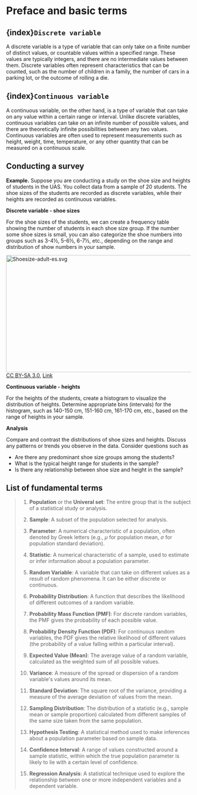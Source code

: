 # Preface and basic terms

## {index}`Discrete variable`
A discrete variable is a type of variable that can only take on a finite number of distinct values, or countable values within a specified range. These values are typically integers, and there are no intermediate values between them. Discrete variables often represent characteristics that can be counted, such as the number of children in a family, the number of cars in a parking lot, or the outcome of rolling a die.

## {index}`Continuous variable`
A continuous variable, on the other hand, is a type of variable that can take on any value within a certain range or interval. Unlike discrete variables, continuous variables can take on an infinite number of possible values, and there are theoretically infinite possibilities between any two values. Continuous variables are often used to represent measurements such as height, weight, time, temperature, or any other quantity that can be measured on a continuous scale.

## Conducting a survey

**Example.** Suppose you are conducting a study on the shoe size and heights of students in the UAS. You collect data from a sample of 20 students. The shoe sizes of the students are recorded as discrete variables, while their heights are recorded as continuous variables.

**Discrete variable - shoe sizes**

For the shoe sizes of the students, we can create a frequency table showing the number of students in each shoe size group. If the number some shoe sizes is small, you can also categorize the shoe numbers into groups such as 3-4½, 5-6½, 6-7½, etc., depending on the range and distribution of show numbers in your sample.

<p><a href="https://commons.wikimedia.org/wiki/File:Shoesize-adult-es.svg#/media/File:Shoesize-adult-es.svg"><img src="https://upload.wikimedia.org/wikipedia/commons/9/9f/Shoesize-adult-es.svg" alt="Shoesize-adult-es.svg" height="319" width="999"></a><a href="https://creativecommons.org/licenses/by-sa/3.0" title="Creative Commons Attribution-Share Alike 3.0">CC BY-SA 3.0</a>, <a href="https://commons.wikimedia.org/w/index.php?curid=11462228">Link</a></p>

**Continuous variable - heights**

For the heights of the students, create a histogram to visualize the distribution of heights. Determine appropriate bins (intervals) for the histogram, such as 140-150 cm, 151-160 cm, 161-170 cm, etc., based on the range of heights in your sample.

**Analysis**

Compare and contrast the distributions of shoe sizes and heights. Discuss any patterns or trends you observe in the data. Consider questions such as

- Are there any predominant shoe size groups among the students?
- What is the typical height range for students in the sample?
- Is there any relationship between shoe size and height in the sample?

## List of fundamental terms

> 1. **Population** or the **Univeral set**: The entire group that is the subject of a statistical study or analysis.
>
> 2. **Sample**: A subset of the population selected for analysis.
> 
> 3. **Parameter**: A numerical characteristic of a population, often denoted by Greek letters (e.g., *μ* for population mean, *σ* for population standard deviation).
> 
> 4. **Statistic**: A numerical characteristic of a sample, used to estimate or infer information about a population parameter.
> 
> 5. **Random Variable**: A variable that can take on different values as a result of random phenomena. It can be either discrete or continuous.
> 
> 6. **Probability Distribution**: A function that describes the likelihood of different outcomes of a random variable.
> 
> 7. **Probability Mass Function (PMF)**: For discrete random variables, the PMF gives the probability of each possible value.
> 
> 8. **Probability Density Function (PDF)**: For continuous random variables, the PDF gives the relative likelihood of different values (the probability of a value falling within a particular interval).
> 
> 9. **Expected Value (Mean)**: The average value of a random variable, calculated as the weighted sum of all possible values.
> 
> 10. **Variance**: A measure of the spread or dispersion of a random variable's values around its mean.
> 
> 11. **Standard Deviation**: The square root of the variance, providing a measure of the average deviation of values from the mean.
> 
> 12. **Sampling Distribution**: The distribution of a statistic (e.g., sample mean or sample proportion) calculated from different samples of the same size taken from the same population.
> 
> 13. **Hypothesis Testing**: A statistical method used to make inferences about a population parameter based on sample data.
> 
> 14. **Confidence Interval**: A range of values constructed around a sample statistic, within which the true population parameter is likely to lie with a certain level of confidence.
> 
> 15. **Regression Analysis**: A statistical technique used to explore the relationship between one or more independent variables and a dependent variable.